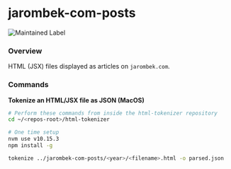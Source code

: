 # jarombek-com-posts

![Maintained Label](https://img.shields.io/badge/Maintained-Yes-brightgreen?style=for-the-badge)

### Overview

HTML (JSX) files displayed as articles on `jarombek.com`.

### Commands

**Tokenize an HTML/JSX file as JSON (MacOS)**

```bash
# Perform these commands from inside the html-tokenizer repository
cd ~/<repos-root>/html-tokenizer

# One time setup
nvm use v10.15.3
npm install -g

tokenize ../jarombek-com-posts/<year>/<filename>.html -o parsed.json
```
